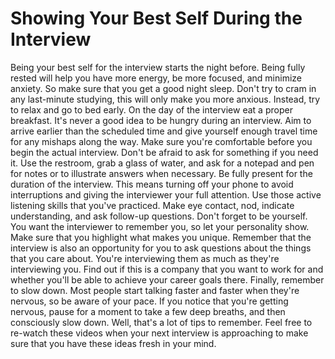 # Showing Your Best Self During the Interview

Being your best self for the interview starts the night before. Being fully rested will help you have more energy, be more focused, and minimize anxiety. So make sure that you get a good night sleep. Don't try to cram in any last-minute studying, this will only make you more anxious. Instead, try to relax and go to bed early. On the day of the interview eat a proper breakfast. It's never a good idea to be hungry during an interview. Aim to arrive earlier than the scheduled time and give yourself enough travel time for any mishaps along the way. Make sure you're comfortable before you begin the actual interview. Don't be afraid to ask for something if you need it. Use the restroom, grab a glass of water, and ask for a notepad and pen for notes or to illustrate answers when necessary. Be fully present for the duration of the interview. This means turning off your phone to avoid interruptions and giving the interviewer your full attention. Use those active listening skills that you've practiced. Make eye contact, nod, indicate understanding, and ask follow-up questions. Don't forget to be yourself. You want the interviewer to remember you, so let your personality show. Make sure that you highlight what makes you unique. Remember that the interview is also an opportunity for you to ask questions about the things that you care about. You're interviewing them as much as they're interviewing you. Find out if this is a company that you want to work for and whether you'll be able to achieve your career goals there. Finally, remember to slow down. Most people start talking faster and faster when they're nervous, so be aware of your pace. If you notice that you're getting nervous, pause for a moment to take a few deep breaths, and then consciously slow down. Well, that's a lot of tips to remember. Feel free to re-watch these videos when your next interview is approaching to make sure that you have these ideas fresh in your mind.
